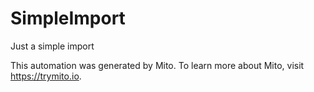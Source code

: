 
# SimpleImport

Just a simple import

This automation was generated by Mito. To learn more about Mito, visit https://trymito.io.
